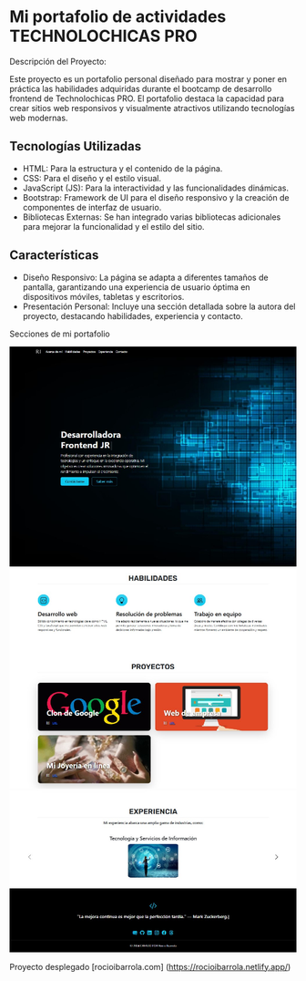 # Mi portafolio de actividades TECHNOLOCHICAS PRO

Descripción del Proyecto:

Este proyecto es un portafolio personal diseñado para mostrar y poner en práctica las habilidades adquiridas durante el bootcamp de desarrollo frontend de Technolochicas PRO. El portafolio destaca la capacidad para crear sitios web responsivos y visualmente atractivos utilizando tecnologías web modernas.

## Tecnologías Utilizadas
* HTML: Para la estructura y el contenido de la página.
* CSS: Para el diseño y el estilo visual.
* JavaScript (JS): Para la interactividad y las funcionalidades dinámicas.
* Bootstrap: Framework de UI para el diseño responsivo y la creación de componentes de interfaz de usuario.
* Bibliotecas Externas: Se han integrado varias bibliotecas adicionales para mejorar la funcionalidad y el estilo del sitio.

## Características
* Diseño Responsivo: La página se adapta a diferentes tamaños de pantalla, garantizando una experiencia de usuario óptima en dispositivos móviles, tabletas y escritorios.
* Presentación Personal: Incluye una sección detallada sobre la autora del proyecto, destacando habilidades, experiencia y contacto.

Secciones de mi portafolio


![Presentación](assets/imagenes/readme/cap-1.jpg)
![Habilidades y Proyectos](assets/imagenes/readme/cap-2.jpg)
![Experiencia y Footer](assets/imagenes/readme/cap-3.jpg)


Proyecto desplegado [rocioibarrola.com] (https://rocioibarrola.netlify.app/)